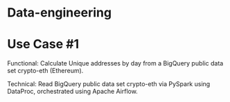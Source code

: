 # Data-engineering

# Use Case #1

Functional: Calculate Unique addresses by day from a BigQuery public data set crypto-eth (Ethereum).

Technical: Read BigQuery public data set crypto-eth via PySpark using DataProc, orchestrated using Apache Airflow.

